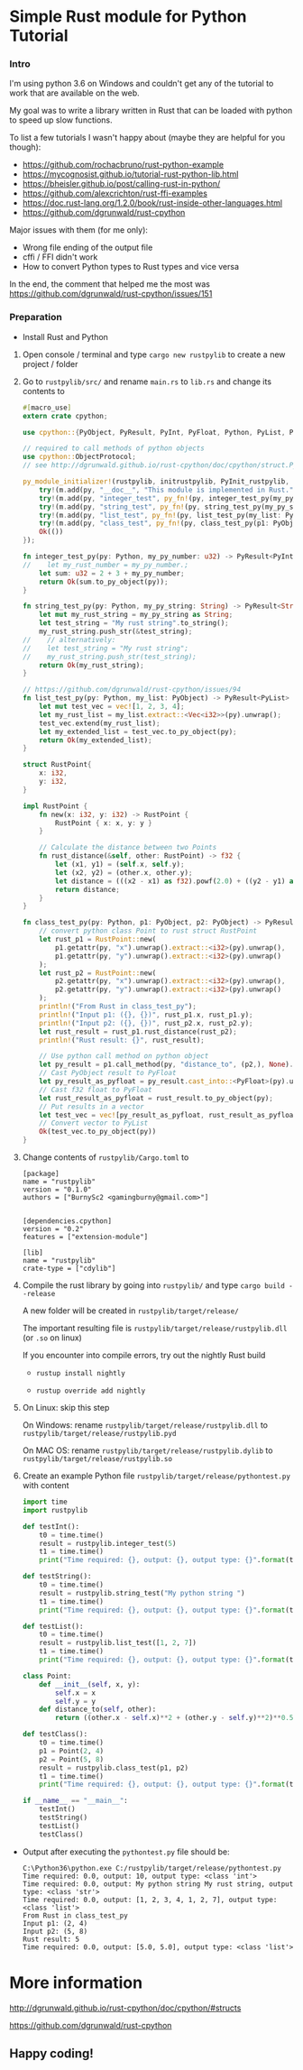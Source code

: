 # Simple Rust module for Python Tutorial

### Intro

I'm using python 3.6 on Windows and couldn't get any of the tutorial to work that are available on the web.
 
My goal was to write a library written in Rust that can be loaded with python to speed up slow functions.

To list a few tutorials I wasn't happy about (maybe they are helpful for you though):

- https://github.com/rochacbruno/rust-python-example
- https://mycognosist.github.io/tutorial-rust-python-lib.html
- https://bheisler.github.io/post/calling-rust-in-python/
- https://github.com/alexcrichton/rust-ffi-examples
- https://doc.rust-lang.org/1.2.0/book/rust-inside-other-languages.html
- https://github.com/dgrunwald/rust-cpython

Major issues with them (for me only):
- Wrong file ending of the output file
- cffi / FFI didn't work
- How to convert Python types to Rust types and vice versa

In the end, the comment that helped me the most was https://github.com/dgrunwald/rust-cpython/issues/151

### Preparation

- Install Rust and Python
1) Open console / terminal and type `cargo new rustpylib` to create a new project / folder
2) Go to `rustpylib/src/` and rename `main.rs` to `lib.rs` and change its contents to 
    ```rust
    #[macro_use]
    extern crate cpython;
    
    use cpython::{PyObject, PyResult, PyInt, PyFloat, Python, PyList, PySequence, FromPyObject, ToPyObject};
    
    // required to call methods of python objects
    use cpython::ObjectProtocol;
    // see http://dgrunwald.github.io/rust-cpython/doc/cpython/struct.PyObject.html#impl-ObjectProtocol
    
    py_module_initializer!(rustpylib, initrustpylib, PyInit_rustpylib, |py, m| {
        try!(m.add(py, "__doc__", "This module is implemented in Rust."));
        try!(m.add(py, "integer_test", py_fn!(py, integer_test_py(my_py_number: u32))));
        try!(m.add(py, "string_test", py_fn!(py, string_test_py(my_py_string: String))));
        try!(m.add(py, "list_test", py_fn!(py, list_test_py(my_list: PyObject))));
        try!(m.add(py, "class_test", py_fn!(py, class_test_py(p1: PyObject, p2: PyObject))));
        Ok(())
    });
    
    fn integer_test_py(py: Python, my_py_number: u32) -> PyResult<PyInt> {
    //    let my_rust_number = my_py_number.;
        let sum: u32 = 2 + 3 + my_py_number;
        return Ok(sum.to_py_object(py));
    }
    
    fn string_test_py(py: Python, my_py_string: String) -> PyResult<String> {
        let mut my_rust_string = my_py_string as String;
        let test_string = "My rust string".to_string();
        my_rust_string.push_str(&test_string);
    //    // alternatively:
    //    let test_string = "My rust string";
    //    my_rust_string.push_str(test_string);
        return Ok(my_rust_string);
    }
    
    // https://github.com/dgrunwald/rust-cpython/issues/94
    fn list_test_py(py: Python, my_list: PyObject) -> PyResult<PyList> {
        let mut test_vec = vec![1, 2, 3, 4];
        let my_rust_list = my_list.extract::<Vec<i32>>(py).unwrap();
        test_vec.extend(my_rust_list);
        let my_extended_list = test_vec.to_py_object(py);
        return Ok(my_extended_list);
    }
    
    struct RustPoint{
        x: i32,
        y: i32,
    }
    
    impl RustPoint {
        fn new(x: i32, y: i32) -> RustPoint {
            RustPoint { x: x, y: y }
        }
    
        // Calculate the distance between two Points
        fn rust_distance(&self, other: RustPoint) -> f32 {
            let (x1, y1) = (self.x, self.y);
            let (x2, y2) = (other.x, other.y);
            let distance = (((x2 - x1) as f32).powf(2.0) + ((y2 - y1) as f32).powf(2.0)).sqrt() as f32;
            return distance;
        }
    }
    
    fn class_test_py(py: Python, p1: PyObject, p2: PyObject) -> PyResult<PyList> {
        // convert python class Point to rust struct RustPoint
        let rust_p1 = RustPoint::new(
            p1.getattr(py, "x").unwrap().extract::<i32>(py).unwrap(),
            p1.getattr(py, "y").unwrap().extract::<i32>(py).unwrap()
        );
        let rust_p2 = RustPoint::new(
            p2.getattr(py, "x").unwrap().extract::<i32>(py).unwrap(),
            p2.getattr(py, "y").unwrap().extract::<i32>(py).unwrap()
        );
        println!("From Rust in class_test_py");
        println!("Input p1: ({}, {})", rust_p1.x, rust_p1.y);
        println!("Input p2: ({}, {})", rust_p2.x, rust_p2.y);
        let rust_result = rust_p1.rust_distance(rust_p2);
        println!("Rust result: {}", rust_result);
    
        // Use python call method on python object
        let py_result = p1.call_method(py, "distance_to", (p2,), None).unwrap();
        // Cast PyObject result to PyFloat
        let py_result_as_pyfloat = py_result.cast_into::<PyFloat>(py).unwrap();
        // Cast f32 float to PyFloat
        let rust_result_as_pyfloat = rust_result.to_py_object(py);
        // Put results in a vector
        let test_vec = vec![py_result_as_pyfloat, rust_result_as_pyfloat];
        // Convert vector to PyList
        Ok(test_vec.to_py_object(py))
    }
    ```
3) Change contents of `rustpylib/Cargo.toml` to 
    ```
    [package]
    name = "rustpylib"
    version = "0.1.0"
    authors = ["BurnySc2 <gamingburny@gmail.com>"]
    
    
    [dependencies.cpython]
    version = "0.2"
    features = ["extension-module"]
    
    [lib]
    name = "rustpylib"
    crate-type = ["cdylib"]
    ```

4) Compile the rust library by going into `rustpylib/` and type `cargo build --release`

    A new folder will be created in `rustpylib/target/release/`
    
    The important resulting file is `rustpylib/target/release/rustpylib.dll` (or `.so` on linux)
    
    If you encounter into compile errors, try out the nightly Rust build
    
    - `rustup install nightly`
    
    - `rustup override add nightly`

5) On Linux: skip this step
 
    On Windows: rename `rustpylib/target/release/rustpylib.dll` to `rustpylib/target/release/rustpylib.pyd` 
    
    On MAC OS: rename `rustpylib/target/release/rustpylib.dylib` to `rustpylib/target/release/rustpylib.so`
    
6) Create an example Python file `rustpylib/target/release/pythontest.py` with content
    ```python
    import time
    import rustpylib
    
    def testInt():
        t0 = time.time()
        result = rustpylib.integer_test(5)
        t1 = time.time()
        print("Time required: {}, output: {}, output type: {}".format(t1-t0, result, type(result)))
    
    def testString():
        t0 = time.time()
        result = rustpylib.string_test("My python string ")
        t1 = time.time()
        print("Time required: {}, output: {}, output type: {}".format(t1-t0, result, type(result)))
    
    def testList():
        t0 = time.time()
        result = rustpylib.list_test([1, 2, 7])
        t1 = time.time()
        print("Time required: {}, output: {}, output type: {}".format(t1-t0, result, type(result)))
    
    class Point:
        def __init__(self, x, y):
            self.x = x
            self.y = y
        def distance_to(self, other):
            return ((other.x - self.x)**2 + (other.y - self.y)**2)**0.5
    
    def testClass():
        t0 = time.time()
        p1 = Point(2, 4)
        p2 = Point(5, 8)
        result = rustpylib.class_test(p1, p2)
        t1 = time.time()
        print("Time required: {}, output: {}, output type: {}".format(t1-t0, result, type(result)))
    
    if __name__ == "__main__":
        testInt()
        testString()
        testList()
        testClass()
    ```

- Output after executing the `pythontest.py` file should be:
    ```
    C:\Python36\python.exe C:/rustpylib/target/release/pythontest.py
    Time required: 0.0, output: 10, output type: <class 'int'>
    Time required: 0.0, output: My python string My rust string, output type: <class 'str'>
    Time required: 0.0, output: [1, 2, 3, 4, 1, 2, 7], output type: <class 'list'>
    From Rust in class_test_py
    Input p1: (2, 4)
    Input p2: (5, 8)
    Rust result: 5
    Time required: 0.0, output: [5.0, 5.0], output type: <class 'list'>
    ```

# More information

http://dgrunwald.github.io/rust-cpython/doc/cpython/#structs

https://github.com/dgrunwald/rust-cpython
    
## Happy coding!